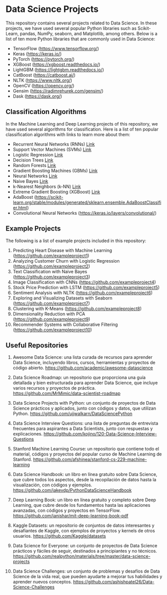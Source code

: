 # Data Science Projects

This repository contains several projects related to Data Science. In these projects, we have used several popular Python libraries such as Scikit-Learn, pandas, NumPy, seaborn, and Matplotlib, among others. Below is a list of ten more Python libraries that are commonly used in Data Science:

- TensorFlow (https://www.tensorflow.org/)
- Keras (https://keras.io/)
- PyTorch (https://pytorch.org/)
- XGBoost (https://xgboost.readthedocs.io/)
- LightGBM (https://lightgbm.readthedocs.io/)
- CatBoost (https://catboost.ai/)
- NLTK (https://www.nltk.org/)
- OpenCV (https://opencv.org/)
- Gensim (https://radimrehurek.com/gensim/)
- Dask (https://dask.org/)

## Classification Algorithms

In the Machine Learning and Deep Learning projects of this repository, we have used several algorithms for classification. Here is a list of ten popular classification algorithms with links to learn more about them:

- Recurrent Neural Networks (RNNs) [Link](https://www.tensorflow.org/guide/keras/rnn)
- Support Vector Machines (SVMs) [Link](https://scikit-learn.org/stable/modules/svm.html)
- Logistic Regression [Link](https://scikit-learn.org/stable/modules/generated/sklearn.linear_model.LogisticRegression.html)
- Decision Trees [Link](https://scikit-learn.org/stable/modules/tree.html)
- Random Forests [Link](https://scikit-learn.org/stable/modules/generated/sklearn.ensemble.RandomForestClassifier.html)
- Gradient Boosting Machines (GBMs) [Link](https://xgboost.readthedocs.io/en/latest/)
- Neural Networks [Link](https://www.tensorflow.org/guide/keras)
- Naive Bayes [Link](https://scikit-learn.org/stable/modules/naive_bayes.html)
- k-Nearest Neighbors (k-NN) [Link](https://scikit-learn.org/stable/modules/generated/sklearn.neighbors.KNeighborsClassifier.html)
- Extreme Gradient Boosting (XGBoost) [Link](https://xgboost.readthedocs.io/en/latest/)
- AdaBoost (https://scikit-learn.org/stable/modules/generated/sklearn.ensemble.AdaBoostClassifier.html)
- Convolutional Neural Networks (https://keras.io/layers/convolutional/)


## Example Projects

The following is a list of example projects included in this repository:

1. Predicting Heart Disease with Machine Learning (https://github.com/exampleproject1)
2. Analyzing Customer Churn with Logistic Regression (https://github.com/exampleproject2)
3. Text Classification with Naive Bayes (https://github.com/exampleproject3)
4. Image Classification with CNNs (https://github.com/exampleproject4)
5. Stock Price Prediction with LSTM (https://github.com/exampleproject5)
6. Sentiment Analysis with NLTK (https://github.com/exampleproject6)
7. Exploring and Visualizing Datasets with Seaborn (https://github.com/exampleproject7)
8. Clustering with K-Means (https://github.com/exampleproject8)
9. Dimensionality Reduction with PCA (https://github.com/exampleproject9)
10. Recommender Systems with Collaborative Filtering (https://github.com/exampleproject10)

## Useful Repositories

1. Awesome Data Science: una lista curada de recursos para aprender Data Science, incluyendo libros, cursos, herramientas y proyectos de código abierto. https://github.com/academic/awesome-datascience

2. Data Science Roadmap: un repositorio que proporciona una guía detallada y bien estructurada para aprender Data Science, que incluye varios recursos y proyectos de práctica. https://github.com/MrMimic/data-scientist-roadmap

3. Data Science Projects with Python: un conjunto de proyectos de Data Science prácticos y aplicados, junto con códigos y datos, que utilizan Python. https://github.com/ujjwalkarn/DataSciencePython

4. Data Science Interview Questions: una lista de preguntas de entrevista frecuentes para aspirantes a Data Scientists, junto con respuestas y explicaciones. https://github.com/kojino/120-Data-Science-Interview-Questions

5. Stanford Machine Learning Course: un repositorio que contiene todo el material, códigos y proyectos del popular curso de Machine Learning de Stanford. https://github.com/afshinea/stanford-cs-229-machine-learning

6. Data Science Handbook: un libro en línea gratuito sobre Data Science, que cubre todos los aspectos, desde la recopilación de datos hasta la visualización, con códigos y ejemplos. https://github.com/jakevdp/PythonDataScienceHandbook

7. Deep Learning Book: un libro en línea gratuito y completo sobre Deep Learning, que cubre desde los fundamentos hasta las aplicaciones avanzadas, con códigos y proyectos en TensorFlow. https://github.com/janishar/mit-deep-learning-book-pdf

8. Kaggle Datasets: un repositorio de conjuntos de datos interesantes y desafiantes de Kaggle, con ejemplos de proyectos y kernels de otros usuarios. https://github.com/Kaggle/datasets

9. Data Science for Everyone: un conjunto de proyectos de Data Science prácticos y fáciles de seguir, destinados a principiantes y no técnicos. https://github.com/realpython/materials/tree/master/data-science-projects

10. Data Science Challenges: un conjunto de problemas y desafíos de Data Science de la vida real, que pueden ayudarte a mejorar tus habilidades y aprender nuevos conceptos. https://github.com/ashishpatel26/Data-Science-Challenges
